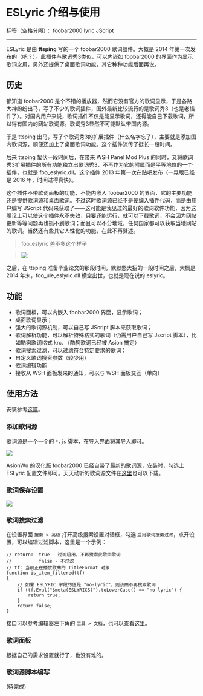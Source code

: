 ﻿# ESLyric 介绍与使用

标签（空格分隔）： foobar2000 lyric JScript

---

ESLyric 是由 **ttsping** 写的一个 foobar2000 歌词组件。大概是 2014 年第一次发布的（吧？）。此插件与[歌词秀3]()类似，可以内嵌如 foobar2000 的界面作为显示歌词之用，另外还提供了桌面歌词功能，其它种种功能后面再说。

## 历史

都知道 foobar2000 是个不错的播放器，然而它没有官方的歌词显示，于是各路大神纷纷出马，写了不少的歌词插件，国外最新比较流行的是歌词秀3（也是老插件了）。对国内用户来说，歌词插件不仅是能显示歌词，还得能自己下载歌词，所以得有国内的网站歌词源。歌词秀3显然不可能默认带国内源。

于是 ttsping 出马，写了个歌词秀3的扩展插件（什么名字忘了），主要就是添加国内歌词源，顺便还加上了桌面歌词功能。这个插件流传了挺长一段时间。

后来 ttsping 蛰伏一段时间后，在带来 WSH Panel Mod Plus 的同时，又将歌词秀3扩展插件的所有功能独立出歌词秀3，不再作为它的附属而是平等地位的一个插件，也就是 foo_eslyric.dll。这个插件 2013 年第一次在贴吧发布（一晃眼已经是 2016 年，时间过得真快）。

这个插件不带歌词面板的功能，不能内嵌入 foobar2000 的界面，它的主要功能还是提供歌词源和桌面歌词。不过这时歌词源已经不是硬编入插件代码，而是由用户编写 JScript 代码来获取了——这可能是我见过的最好的歌词软件功能，因为这理论上可以使这个插件永不失效，只要还能运行，就可以下载歌词，不会因为网站更新等等问题再也抓不到歌词；而且可以不分地域，任何国家都可以获取当地网站的歌词。当然还有些其它人性化的功能，在此不再赘述。

> foo_eslyric 差不多这个样子 

> ![](https://raw.githubusercontent.com/elia-is-me/WSH-Script-Tutorials/master/images/doc3/Pic_20160214001.png)

之后，在 ttsping 准备毕业论文的那段时间，默默憋大招的一段时间之后，大概是 2014 年末，foo\_uie\_eslyric.dll 横空出世，也就是现在说的 eslyric。

## 功能

- 歌词面板，可以内嵌入 foobar2000 界面，显示歌词；
- 桌面歌词显示；
- 强大的歌词源机制，可以自己写 JScript 脚本来获取歌词；
- 歌词解析功能，可以解析特殊格式的歌词（仍需用户自己写 Jscript 脚本），比如酷狗歌词格式 krc. （酷狗歌词已经被 Asion 搞定）
- 歌词搜索过滤，可以过滤符合特定要求的歌词；
- 自定义歌词搜索参数（较少用）
- 歌词编辑功能
- 接收从 WSH 面板发来的通知，可以与 WSH 面板交互（单向）

## 使用方法

安装参考[这篇](https://github.com/elia-is-me/WSH-Script-Tutorials/blob/master/%E5%85%B6%E5%AE%83%E6%96%87%E7%AB%A0/foobar2000%20%E7%BB%84%E4%BB%B6%E5%AE%89%E8%A3%85%E6%95%99%E7%A8%8B.md)。

### 添加歌词源

歌词源是一个一个的 `*.js` 脚本，在导入界面将其导入即可。

![](https://raw.githubusercontent.com/elia-is-me/WSH-Script-Tutorials/master/images/doc3/Pic_20160214002.png)

AsionWu 的汉化版 foobar2000 已经自带了最新的歌词源，安装时，勾选上 ESLyric 配置文件即可。天天动听的歌词源文件在[这里](https://github.com/elia-is-me/Foobar2000-WSH-Scripts/blob/master/ESLyric/ttpod.js)也可以下载。

### 歌词保存设置

![](https://raw.githubusercontent.com/elia-is-me/WSH-Script-Tutorials/master/images/doc3/Pic_20160214003.png)

### 歌词搜索过滤

在设置界面 `搜索 > 高级` 打开高级搜索设置对话框，勾选 `启用歌词搜索过滤`，点开设置，可以编辑过滤脚本，这里是一个示例：

```
// return:  true - 过滤启用，不再搜索此歌曲歌词
//          false - 不过滤
// tf: 当前正在播放歌曲的 TitleFormat 对象
function is_item_filtered(tf)
{
    // 如果 ESLYRIC 字段的值是 "no-lyric"，则该曲不再搜索歌词
    if (tf.Eval("$meta(ESLYRICS)").toLowerCase() == "no-lyric") {
        return true;
    }
	return false;
}
```

接口可以参考编辑器左下角的 `工具 > 文档`，也可以查看[这里](https://github.com/elia-is-me/WSH-Script-Tutorials/blob/master/%E5%85%B6%E5%AE%83%E6%96%87%E7%AB%A0/ESLyric/ESLyric%20Interfaces.txt)。

### 歌词面板

根据自己的需求设置就行了，也没有难的。

### 歌词源脚本编写

(待完成)







